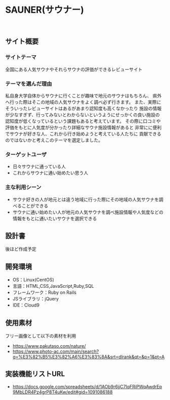 # SAUNER(サウナー)
​
## サイト概要
### サイトテーマ
全国にある人気サウナやそれらサウナの評価ができるレビューサイト
​
### テーマを選んだ理由
​私自身大学自体からサウナに行くことが趣味で地元のサウナはもちろん、
県外へ行った際はそこの地域の人気サウナをよく調べ必ず行きます。
また、実際にそういったレビューサイトはあるがあまり認知度も高くなかったり
施設の情報が少なすぎず、行ってみないとわからないというようにせっかくの良い施設の
認知度が低くなっているという課題もあると考えています。
その際に口コミや評価をもとに人気度が分かったり詳細なサウナ施設情報があると
非常にに便利でサウナが好きな人、これから行き始めようと考えている人たちに
貢献できるのではないかと考えこのテーマを選定しました。

### ターゲットユーザ
- 日々サウナに通っている人
- これからサウナに通い始めたい思う人
### 主な利用シーン
- サウナ好きの人が地元とは違う地域に行った際にその地域の人気サウナを調べることができる
- サウナに通い始めたい人が地元の人気サウナを調べ施設情報や人気度などの情報をもとに通いたいサウナを選択できる
## 設計書
後ほど作成予定
​
## 開発環境
- OS：Linux(CentOS)
- 言語：HTML,CSS,JavaScript,Ruby,SQL
- フレームワーク：Ruby on Rails
- JSライブラリ：jQuery
- IDE：Cloud9
​
## 使用素材
フリー画像として以下の素材を利用
- https://www.pakutaso.com/nature/
- https://www.photo-ac.com/main/search?q=%E3%82%B5%E3%82%A6%E3%83%8A&srt=dlrank&qt=&p=1&pt=A

## 実装機能リストURL
- https://docs.google.com/spreadsheets/d/1AOb9r6jjC7IqFRiPWqAwdrEp9MbLDR4Pz4grP8T4uKw/edit#gid=1091086188